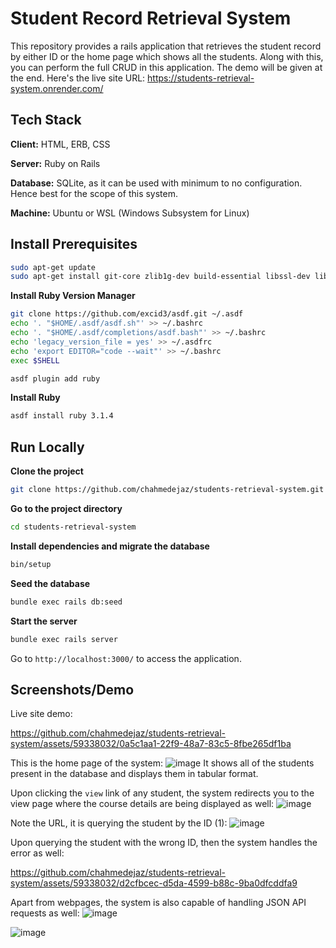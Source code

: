 
# Student Record Retrieval System

This repository provides a rails application that retrieves the student record by either ID or the home page which shows all the students.
Along with this, you can perform the full CRUD in this application. The demo will be given at the end.
Here's the live site URL:
https://students-retrieval-system.onrender.com/


## Tech Stack

**Client:** HTML, ERB, CSS

**Server:** Ruby on Rails

**Database:** SQLite, as it can be used with minimum to no configuration. Hence best for the scope of this system.

**Machine:** Ubuntu or WSL (Windows Subsystem for Linux)
## Install Prerequisites

```bash
sudo apt-get update
sudo apt-get install git-core zlib1g-dev build-essential libssl-dev libreadline-dev libyaml-dev libsqlite3-dev sqlite3 libxml2-dev libxslt1-dev libcurl4-openssl-dev software-properties-common libffi-dev
```

**Install Ruby Version Manager**
```bash
git clone https://github.com/excid3/asdf.git ~/.asdf
echo '. "$HOME/.asdf/asdf.sh"' >> ~/.bashrc
echo '. "$HOME/.asdf/completions/asdf.bash"' >> ~/.bashrc
echo 'legacy_version_file = yes' >> ~/.asdfrc
echo 'export EDITOR="code --wait"' >> ~/.bashrc
exec $SHELL

asdf plugin add ruby
```

**Install Ruby**
```bash
asdf install ruby 3.1.4
```
## Run Locally

**Clone the project**

```bash
git clone https://github.com/chahmedejaz/students-retrieval-system.git
```

**Go to the project directory**

```bash
cd students-retrieval-system
```

**Install dependencies and migrate the database**

```bash
bin/setup
```

**Seed the database**

```bash
bundle exec rails db:seed
```

**Start the server**

```bash
bundle exec rails server
```

Go to ```http://localhost:3000/``` to access the application.
## Screenshots/Demo
Live site demo:

https://github.com/chahmedejaz/students-retrieval-system/assets/59338032/0a5c1aa1-22f9-48a7-83c5-8fbe265df1ba

This is the home page of the system:
![image](https://github.com/chahmedejaz/students-retrieval-system/assets/59338032/b369ee63-2b6a-4a07-be88-a22ce18d4e63)
It shows all of the students present in the database and displays them in tabular format.

Upon clicking the `view` link of any student, the system redirects you to the view page where the course details are being displayed as well:
![image](https://github.com/chahmedejaz/students-retrieval-system/assets/59338032/33ad7aca-def7-4f16-9a7a-0b2dcd6da099)

Note the URL, it is querying the student by the ID (1):
![image](https://github.com/chahmedejaz/students-retrieval-system/assets/59338032/3d3f31c4-4b80-45ba-a6f1-ba709123ba0a)

Upon querying the student with the wrong ID, then the system handles the error as well:

https://github.com/chahmedejaz/students-retrieval-system/assets/59338032/d2cfbcec-d5da-4599-b88c-9ba0dfcddfa9

Apart from webpages, the system is also capable of handling JSON API requests as well:
![image](https://github.com/chahmedejaz/students-retrieval-system/assets/59338032/68f7ee10-84ba-4d47-babf-e1ebde56b4e8)

![image](https://github.com/chahmedejaz/students-retrieval-system/assets/59338032/81c28178-2a24-4133-90cd-d6636f748f72)


